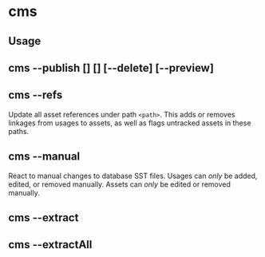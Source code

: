 # cms

## Usage

## cms --publish <path> [<tags>] [<origin>] [--delete] [--preview]

## cms --refs <path>
Update all asset references under path `<path>`.  This adds or removes linkages from usages to assets, as well as flags untracked assets in these paths.


## cms --manual
React to manual changes to database SST files.  Usages can _only_ be added, edited, or removed manually.  Assets can _only_ be edited or removed manually.

## cms --extract <guid> <path>

## cms --extractAll <tag> <path>
